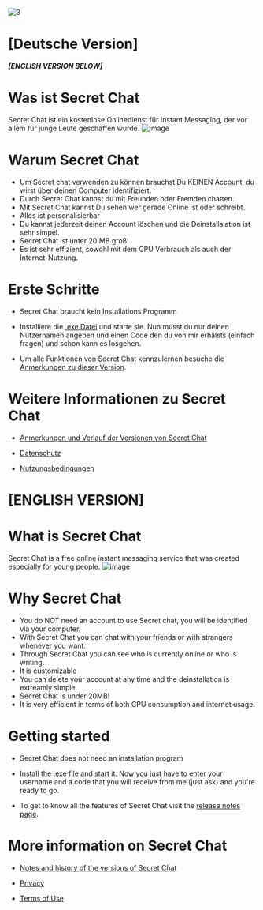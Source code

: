 ![3](https://user-images.githubusercontent.com/62218506/117016251-cf9a6f80-acf2-11eb-867c-507cc979245e.png)




# [Deutsche Version]
***[ENGLISH VERSION BELOW]***
# Was ist Secret Chat

Secret Chat ist ein kostenlose Onlinedienst für Instant Messaging, der vor allem für junge Leute geschaffen wurde.
 ![image](https://user-images.githubusercontent.com/62218506/116581089-452dc680-a914-11eb-88e1-604ccb89e8ae.png)


# Warum Secret Chat

- Um Secret chat verwenden zu können brauchst Du KEINEN Account, du wirst über deinen Computer identifiziert. 
- Durch Secret Chat kannst du mit Freunden oder Fremden chatten.
- Mit Secret Chat kannst Du sehen wer gerade Online ist oder schreibt.
- Alles ist personalisierbar
- Du kannst jederzeit deinen Account löschen und die Deinstallalation ist sehr simpel.
- Secret Chat ist unter 20 MB groß!
- Es ist sehr effizient, sowohl mit dem CPU Verbrauch als auch der Internet-Nutzung.




# Erste Schritte 

- Secret Chat braucht kein Installations Programm

- Installiere die [.exe Datei](https://github.com/SagMeinenNamen/SecretChat/raw/main/SecretChat.exe) und starte sie. Nun musst du nur deinen Nutzernamen angeben und einen Code   den du von mir erhälsts (einfach fragen) und schon kann es losgehen. 

- Um alle Funktionen von Secret Chat kennzulernen besuche die [Anmerkungen zu dieser Version](https://github.com/SagMeinenNamen/SecretChat/blob/main/Anmerkungen%20zu%20dieser%20Version).




# Weitere Informationen zu Secret Chat  

- [Anmerkungen und Verlauf der Versionen von Secret Chat](https://github.com/SagMeinenNamen/SecretChat/blob/main/Anmerkungen%20zu%20dieser%20Version)
  
- [Datenschutz](https://github.com/SagMeinenNamen/SecretChat/blob/main/Datenschutzerkl%C3%A4rung)
  
- [Nutzungsbedingungen](https://github.com/SagMeinenNamen/SecretChat/blob/main/Nutzungsbediungen)







# [ENGLISH VERSION]

# What is Secret Chat

Secret Chat is a free online instant messaging service that was created especially for young people.
 ![image](https://user-images.githubusercontent.com/62218506/116581089-452dc680-a914-11eb-88e1-604ccb89e8ae.png)




# Why Secret Chat

- You do NOT need an account to use Secret chat, you will be identified via your computer. 
- With Secret Chat you can chat with your friends or with strangers whenever you want.
- Through Secret Chat you can see who is currently online or who is writing.
- It is customizable
- You can delete your account at any time and the deinstallation is extreamly simple.
- Secret Chat is under 20MB!
- It is very efficient in terms of both CPU consumption and internet usage.




# Getting started

- Secret Chat does not need an installation program

- Install the [.exe file](https://github.com/SagMeinenNamen/SecretChat/raw/main/SecretChat.exe) and start it. Now you just have to enter your username and a code that you will  receive from me (just ask) and you're ready to go.

- To get to know all the features of Secret Chat visit the [release notes page](https://github.com/SagMeinenNamen/SecretChat/blob/main/Anmeränke%20zu%20dieser%20Version).




# More information on Secret Chat

- [Notes and history of the versions of Secret Chat](https://github.com/SagMeinenNamen/SecretChat/blob/main/Anmeränke%20zu%20dieser%20Version)
  
 - [Privacy](https://github.com/SagMeinenNamen/SecretChat/blob/main/Datenschutzerkl%C3%A4rung)
  
 - [Terms of Use](https://github.com/SagMeinenNamen/SecretChat/blob/main/Nutzbediungen)
